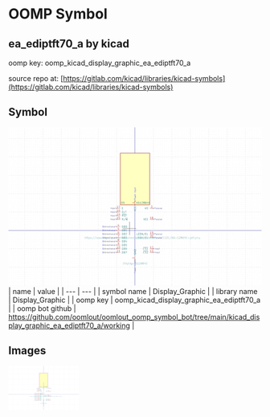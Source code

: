 # OOMP Symbol  
## ea_ediptft70_a  by kicad  
  
oomp key: oomp_kicad_display_graphic_ea_ediptft70_a  
  
source repo at: [https://gitlab.com/kicad/libraries/kicad-symbols](https://gitlab.com/kicad/libraries/kicad-symbols)  
## Symbol  
  
[![working.png](working_600.png)](working.png)  
| name | value | 
| --- | --- | 
| symbol name | Display_Graphic | 
| library name | Display_Graphic | 
| oomp key | oomp_kicad_display_graphic_ea_ediptft70_a | 
| oomp bot github | https://github.com/oomlout/oomlout_oomp_symbol_bot/tree/main/kicad_display_graphic_ea_ediptft70_a/working | 
## Images  
  
[![working.png](working_140.png)](working.png)  
